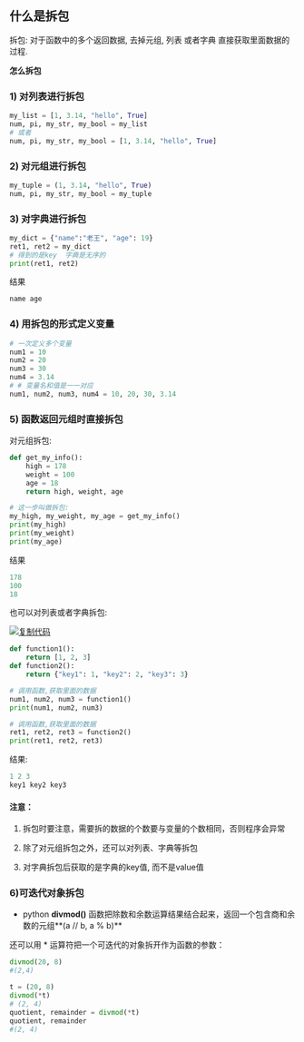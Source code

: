 ## **什么是拆包**

拆包: 对于函数中的多个返回数据, 去掉元组, 列表 或者字典 直接获取里面数据的过程.

**怎么拆包**

### 1) 对列表进行拆包

```python
my_list = [1, 3.14, "hello", True]
num, pi, my_str, my_bool = my_list
# 或者
num, pi, my_str, my_bool = [1, 3.14, "hello", True]
```

### 2) 对元组进行拆包

```python
my_tuple = (1, 3.14, "hello", True)
num, pi, my_str, my_bool = my_tuple
```

### 3) 对字典进行拆包

```python
my_dict = {"name":"老王", "age": 19}
ret1, ret2 = my_dict
# 得到的是key  字典是无序的
print(ret1, ret2)
```

结果

```python
name age
```

### 4) 用拆包的形式定义变量



```python
# 一次定义多个变量
num1 = 10
num2 = 20
num3 = 30
num4 = 3.14
# # 变量名和值是一一对应
num1, num2, num3, num4 = 10, 20, 30, 3.14
```



### 5) 函数返回元组时直接拆包

对元组拆包:



```python
def get_my_info():
    high = 178
    weight = 100
    age = 18
    return high, weight, age

# 这一步叫做拆包: 
my_high, my_weight, my_age = get_my_info()
print(my_high)
print(my_weight)
print(my_age)
```



结果

```python
178
100
18
```

也可以对列表或者字典拆包:

[![复制代码](https://common.cnblogs.com/images/copycode.gif)](javascript:void(0);)

```python
def function1():
    return [1, 2, 3]
def function2():
    return {"key1": 1, "key2": 2, "key3": 3}

# 调用函数,获取里面的数据
num1, num2, num3 = function1()
print(num1, num2, num3)

# 调用函数,获取里面的数据
ret1, ret2, ret3 = function2()
print(ret1, ret2, ret3)
```



结果:

```python
1 2 3
key1 key2 key3
```

#### 注意：

1. 拆包时要注意，需要拆的数据的个数要与变量的个数相同，否则程序会异常

2. 除了对元组拆包之外，还可以对列表、字典等拆包

3. 对字典拆包后获取的是字典的key值, 而不是value值

### 6)可迭代对象拆包

- python **divmod()** 函数把除数和余数运算结果结合起来，返回一个包含商和余数的元组**(a // b, a % b)**

 还可以用 * 运算符把一个可迭代的对象拆开作为函数的参数：

```python
divmod(20, 8)
#(2,4)
```



```python
t = (20, 8)
divmod(*t)
# (2, 4)  
quotient, remainder = divmod(*t)
quotient, remainder
#(2, 4)   
```
